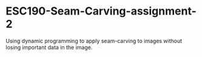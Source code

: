 # ESC190-Seam-Carving-assignment-2
Using dynamic programming to apply seam-carving to images without losing important data in the image.
